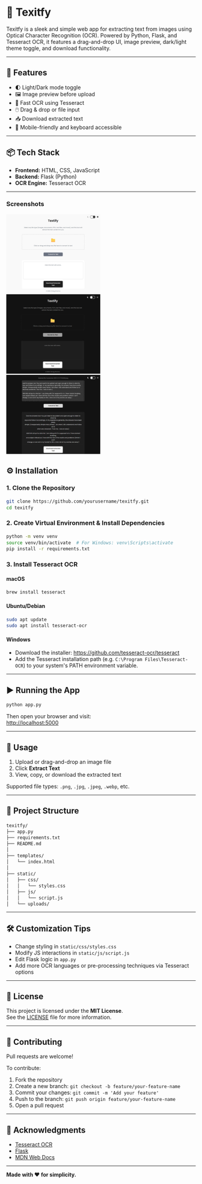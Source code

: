 # 📝 Texitfy

Texitfy is a sleek and simple web app for extracting text from images using Optical Character Recognition (OCR). Powered by Python, Flask, and Tesseract OCR, it features a drag-and-drop UI, image preview, dark/light theme toggle, and download functionality.

---

## 🚀 Features

- 🌓 Light/Dark mode toggle  
- 🖼️ Image preview before upload  
- 🧠 Fast OCR using Tesseract  
- 🖱️ Drag & drop or file input  
- 📥 Download extracted text  
- 📱 Mobile-friendly and keyboard accessible  

---

## 📦 Tech Stack

- **Frontend:** HTML, CSS, JavaScript  
- **Backend:** Flask (Python)  
- **OCR Engine:** Tesseract OCR  

---
### Screenshots

<p float="left">
  <img src="static/screenshots/light-mode.png" alt="Light mode" width="250" style="margin-right: 10px;" />
  <img src="static/screenshots/dark-mode.png" alt="Dark mode" width="250" style="margin-right: 10px;" />
  <img src="static/screenshots/image-preview-text.png" alt="Image preview and text extraction" width="250" />
</p>


## ⚙️ Installation

### 1. Clone the Repository

```bash
git clone https://github.com/yourusername/texitfy.git
cd texitfy
```

### 2. Create Virtual Environment & Install Dependencies

```bash
python -m venv venv
source venv/bin/activate  # For Windows: venv\Scripts\activate
pip install -r requirements.txt
```

### 3. Install Tesseract OCR

#### macOS

```bash
brew install tesseract
```

#### Ubuntu/Debian

```bash
sudo apt update
sudo apt install tesseract-ocr
```

#### Windows

- Download the installer: https://github.com/tesseract-ocr/tesseract  
- Add the Tesseract installation path (e.g. `C:\Program Files\Tesseract-OCR`) to your system's PATH environment variable.

---

## ▶️ Running the App

```bash
python app.py
```

Then open your browser and visit:  
[http://localhost:5000](http://localhost:5000)

---

## 🧪 Usage

1. Upload or drag-and-drop an image file  
2. Click **Extract Text**  
3. View, copy, or download the extracted text  

Supported file types: `.png`, `.jpg`, `.jpeg`, `.webp`, etc.

---

## 📁 Project Structure

```
texitfy/
├── app.py
├── requirements.txt
├── README.md
│
├── templates/
│   └── index.html
│
├── static/
│   ├── css/
│   │   └── styles.css
│   ├── js/
│   │   └── script.js
│   └── uploads/
```

---

## 🛠️ Customization Tips

- Change styling in `static/css/styles.css`
- Modify JS interactions in `static/js/script.js`
- Edit Flask logic in `app.py`
- Add more OCR languages or pre-processing techniques via Tesseract options

---

## 📃 License

This project is licensed under the **MIT License**.  
See the [LICENSE](LICENSE) file for more information.

---

## 🙌 Contributing

Pull requests are welcome!

To contribute:

1. Fork the repository  
2. Create a new branch: `git checkout -b feature/your-feature-name`  
3. Commit your changes: `git commit -m 'Add your feature'`  
4. Push to the branch: `git push origin feature/your-feature-name`  
5. Open a pull request

---

## 🙏 Acknowledgments

- [Tesseract OCR](https://github.com/tesseract-ocr/tesseract)  
- [Flask](https://flask.palletsprojects.com/)  
- [MDN Web Docs](https://developer.mozilla.org/)  

---

**Made with ❤️ for simplicity.**
